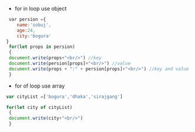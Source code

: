 * for in loop use object
```js
 var persion ={
	name:'sobuj',
	age:24,
	city:'bogura'
}
 for(let props in persion)
 {
 document.write(props+"<br/>") //key
 document.write(persion[props]+"<br/>") //value
 document.write(props + ":" + persion[props]+"<br/>") //key and value
 }
```

* for of loop use array
```js
var cityList =['bogura','dhaka','sirajgang']

for(let city of cityList)
 {
 document.write(city+"<br/>")
 }
```
